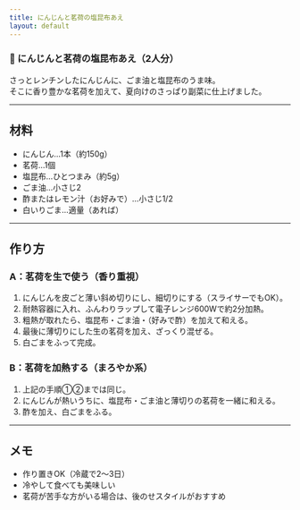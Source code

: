 ```yaml
---
title: にんじんと茗荷の塩昆布あえ
layout: default
---
```


### 🥕 にんじんと茗荷の塩昆布あえ（2人分）

さっとレンチンしたにんじんに、ごま油と塩昆布のうま味。  
そこに香り豊かな茗荷を加えて、夏向けのさっぱり副菜に仕上げました。

---

## 材料
- にんじん…1本（約150g）
- 茗荷…1個
- 塩昆布…ひとつまみ（約5g）
- ごま油…小さじ2
- 酢またはレモン汁（お好みで）…小さじ1/2
- 白いりごま…適量（あれば）

---

## 作り方

### A：茗荷を生で使う（香り重視）

1. にんじんを皮ごと薄い斜め切りにし、細切りにする（スライサーでもOK）。
2. 耐熱容器に入れ、ふんわりラップして電子レンジ600Wで約2分加熱。
3. 粗熱が取れたら、塩昆布・ごま油・（好みで酢）を加えて和える。
4. 最後に薄切りにした生の茗荷を加え、ざっくり混ぜる。
5. 白ごまをふって完成。

### B：茗荷を加熱する（まろやか系）

1. 上記の手順①②までは同じ。
2. にんじんが熱いうちに、塩昆布・ごま油と薄切りの茗荷を一緒に和える。
3. 酢を加え、白ごまをふる。

---

## メモ
- 作り置きOK（冷蔵で2〜3日）
- 冷やして食べても美味しい
- 茗荷が苦手な方がいる場合は、後のせスタイルがおすすめ
